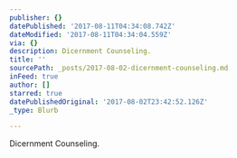 ```yaml
---
publisher: {}
datePublished: '2017-08-11T04:34:08.742Z'
dateModified: '2017-08-11T04:34:04.559Z'
via: {}
description: Dicernment Counseling.
title: ''
sourcePath: _posts/2017-08-02-dicernment-counseling.md
inFeed: true
author: []
starred: true
datePublishedOriginal: '2017-08-02T23:42:52.126Z'
_type: Blurb

---
```

Dicernment Counseling.